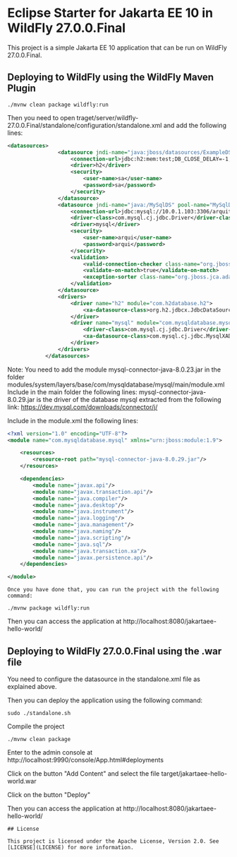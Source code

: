 # Eclipse Starter for Jakarta EE 10 in WildFly 27.0.0.Final

This project is a simple Jakarta EE 10 application that can be run on WildFly 27.0.0.Final.

## Deploying to WildFly using the WildFly Maven Plugin
```
./mvnw clean package wildfly:run
```
Then you need to open traget/server/wildfly-27.0.0.Final/standalone/configuration/standalone.xml and add the following lines:

```xml
<datasources>
                <datasource jndi-name="java:jboss/datasources/ExampleDS" pool-name="ExampleDS" enabled="true" use-java-context="true" statistics-enabled="${wildfly.datasources.statistics-enabled:${wildfly.statistics-enabled:false}}">
                    <connection-url>jdbc:h2:mem:test;DB_CLOSE_DELAY=-1;DB_CLOSE_ON_EXIT=FALSE;MODE=${wildfly.h2.compatibility.mode:REGULAR}</connection-url>
                    <driver>h2</driver>
                    <security>
                        <user-name>sa</user-name>
                        <password>sa</password>
                    </security>
                </datasource>
                <datasource jndi-name="java:/MySqlDS" pool-name="MySqlDS">
                    <connection-url>jdbc:mysql://10.0.1.103:3306/arquitectura</connection-url>
                    <driver-class>com.mysql.cj.jdbc.Driver</driver-class>
                    <driver>mysql</driver>
                    <security>
                        <user-name>arqui</user-name>
                        <password>arqui</password>
                    </security>
                    <validation>
                        <valid-connection-checker class-name="org.jboss.jca.adapters.jdbc.extensions.mysql.MySQLValidConnectionChecker"/>
                        <validate-on-match>true</validate-on-match>
                        <exception-sorter class-name="org.jboss.jca.adapters.jdbc.extensions.mysql.MySQLExceptionSorter"/>
                    </validation>
                </datasource>
                <drivers>
                    <driver name="h2" module="com.h2database.h2">
                        <xa-datasource-class>org.h2.jdbcx.JdbcDataSource</xa-datasource-class>
                    </driver>
                    <driver name="mysql" module="com.mysqldatabase.mysql">
                        <driver-class>com.mysql.cj.jdbc.Driver</driver-class>
                        <xa-datasource-class>com.mysql.cj.jdbc.MysqlXADataSource</xa-datasource-class>
                    </driver>
                </drivers>
            </datasources>

```
Note: You need to add the module mysql-connector-java-8.0.23.jar in the folder modules/system/layers/base/com/mysqldatabase/mysql/main/module.xml
Include in the main folder the following lines:
mysql-connector-java-8.0.29.jar is the driver of the database mysql extracted from the following link: https://dev.mysql.com/downloads/connector/j/

Include in the module.xml the following lines:
```xml
<?xml version="1.0" encoding="UTF-8"?>
<module name="com.mysqldatabase.mysql" xmlns="urn:jboss:module:1.9">

    <resources>
        <resource-root path="mysql-connector-java-8.0.29.jar"/>
    </resources>

    <dependencies>
        <module name="javax.api"/>
        <module name="javax.transaction.api"/>
        <module name="java.compiler"/>
        <module name="java.desktop"/>
        <module name="java.instrument"/>
        <module name="java.logging"/>
        <module name="java.management"/>
        <module name="java.naming"/>
        <module name="java.scripting"/>
        <module name="java.sql"/>
        <module name="java.transaction.xa"/>
        <module name="javax.persistence.api"/>
    </dependencies>

</module>
```

```
Once you have done that, you can run the project with the following command:
```
```
./mvnw package wildfly:run
```
Then you can access the application at http://localhost:8080/jakartaee-hello-world/

## Deploying to WildFly 27.0.0.Final using the .war file

You need to configure the datasource in the standalone.xml file as explained above.

Then you can deploy the application using the following command:
```
sudo ./standalone.sh
```
Compile the project
```
./mvnw clean package
```
Enter to the admin console at http://localhost:9990/console/App.html#deployments

Click on the button "Add Content" and select the file target/jakartaee-hello-world.war

Click on the button "Deploy"

Then you can access the application at http://localhost:8080/jakartaee-hello-world/
```
## License

This project is licensed under the Apache License, Version 2.0. See [LICENSE](LICENSE) for more information.

